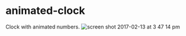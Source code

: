 # animated-clock
Clock with animated numbers.
![screen shot 2017-02-13 at 3 47 14 pm](https://cloud.githubusercontent.com/assets/23459873/22908520/cf8b123c-f203-11e6-89aa-3c86f7460568.png)
